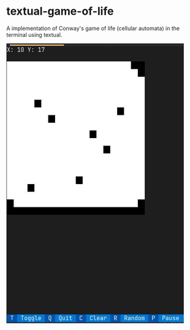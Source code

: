 # textual-game-of-life 

A implementation of Conway's game of life (cellular automata) in the terminal using textual.

![textual-game-of-life](textual-game-of-life.jpg)
